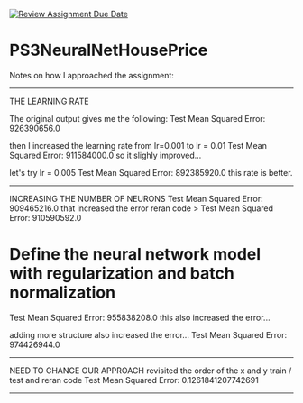 [![Review Assignment Due Date](https://classroom.github.com/assets/deadline-readme-button-22041afd0340ce965d47ae6ef1cefeee28c7c493a6346c4f15d667ab976d596c.svg)](https://classroom.github.com/a/DUGMT0Yz)
# PS3NeuralNetHousePrice


Notes on how I approached the assignment:

----
THE LEARNING RATE

The original output gives me the following:
Test Mean Squared Error: 926390656.0

then I increased the learning rate from lr=0.001 to lr = 0.01
Test Mean Squared Error: 911584000.0
so it slighly improved...

let's try lr = 0.005
Test Mean Squared Error: 892385920.0
this rate is better.

-----
INCREASING THE NUMBER OF NEURONS
Test Mean Squared Error: 909465216.0
that increased the error
reran code > Test Mean Squared Error: 910590592.0

# Define the neural network model with regularization and batch normalization
Test Mean Squared Error: 955838208.0
this also increased the error...

adding more structure also increased the error...
Test Mean Squared Error: 974426944.0

--------
NEED TO CHANGE OUR APPROACH
revisited the order of the x and y train / test and reran code
Test Mean Squared Error: 0.1261841207742691

_________

